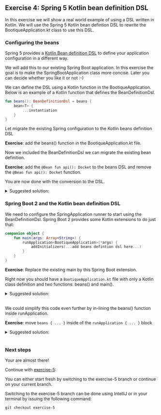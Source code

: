 ## Exercise 4: Spring 5 Kotlin bean definition DSL

In this exercise we will show a real world example of using a DSL written in Kotlin. We will use the Spring 5 Kotlin bean defintion DSL to rewrite the BootiqueApplication.kt class to use this DSL.

### Configuring the beans

Spring 5 provides a [Kotlin Bean definition DSL](https://docs.spring.io/spring/docs/current/spring-framework-reference/languages.html#kotlin-bean-definition-dsl) to define your application configuration in a different way.

We will add this to our existing Spring Boot application. In this exercise the goal is to make the SpringBootApplication class more concise. Later you can decide whether you like it or not :-)

We can define the DSL using a Kotlin function in the BootiqueApplication. Below is an example of a Kotlin function that defines the BeanDefinitionDsl.
                                                                          
```kotlin
fun beans(): BeanDefinitionDsl = beans {
    bean<T> { 
        ...instantiation
    }
}
```

Let migrate the existing Spring configuration to the Kotlin beans definition DSL

**Exercise**: add the beans() function in the BootiqueApplication.kt file.

Now we included the BeanDefinitionDsl we can migrate the existing bean definition.

**Exercise**: add the `@Bean fun api(): Docket` to the beans DSL and remove the `@Bean fun api(): Docket` function.

You are now done with the conversion to the DSL.

<details>
<summary>Suggested solution:</summary>

```kotlin
fun beans() = beans {
    bean<Docket> {
        Docket(DocumentationType.SWAGGER_2)
                .select()
                .apis(RequestHandlerSelectors.any())
                .paths(PathSelectors.any())
                .build()
    }
}
```
</details>

### Spring Boot 2 and the Kotlin bean definition DSL

We need to configure the SpringApplication runner to start using the BeanDefinitionDsl. Spring Boot 2 provides some Kotlin extensions to do just that:

```kotlin
companion object {
    fun main(args: Array<String>) {
        runApplication<BootiqueApplication>(*args) {
            addInitializers(...add beans defintion dsl here...)
        }
    }
}
```

**Exercise**: Replace the existing main by this Spring Boot extension.

Right now you should have a `BootiqueApplication.kt` file with only a Kotlin class definition and two functions: beans() and main().

<details>
<summary>Suggested solution:</summary>

```kotlin
/**
 * Spring boot application with Swagger2 enabled.
 */
@SpringBootApplication
@EnableSwagger2
class BootiqueApplication {

    /**
     * Swagger2 configuration.
     */
    fun beans() = beans {
        bean<Docket> {
            Docket(DocumentationType.SWAGGER_2)
                    .select()
                    .apis(RequestHandlerSelectors.any())
                    .paths(PathSelectors.any())
                    .build()
        }
    }

    companion object {
        /**
         * Runs the Spring boot application.
         */
        fun main(args: Array<String>) {
            runApplication<BootiqueApplication>(*args) {
                addInitializers(beans())
            }
        }
    }
}
```
</details>
<br>

We could simplify this code even further by in-lining the beans() function inside runApplication.

**Exercise**: move  `beans { ... }` inside of the `runApplication { ... }` block

<details>
<summary>Suggested solution:</summary>

```kotlin
/**
 * Spring boot application with Swagger2 enabled.
 */
@SpringBootApplication
@EnableSwagger2
class BootiqueApplication {

    companion object {
        /**
         * Runs the Spring boot application.
         */
        fun main(args: Array<String>) {
            runApplication<BootiqueApplication>(*args) {
                beans {
                    bean<Docket> {
                        Docket(DocumentationType.SWAGGER_2)
                                .select()
                                .apis(RequestHandlerSelectors.any())
                                .paths(PathSelectors.any())
                                .build()
                    }
                }
            }
        }
    }
}
```
</details>
<br>

### Next steps

Your are almost there!
 
Continue with [exercise-5](exercise-5.md):

You can either start fresh by switching to the exercise-5 branch or continue on your current branch.

Switching to the exercise-5 branch can be done using IntelliJ or in your terminal by issuing the following command:

```
git checkout exercise-5
```
